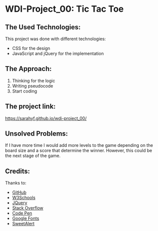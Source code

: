 # WDI-Project_00: Tic Tac Toe

## The Used Technologies:
This project was done with different technologies:
* CSS for the design
* JavaScript and jQuery for the implementation

## The Approach:
1. Thinking for the logic
2. Writing pseudocode
3. Start coding

## The project link:
https://sarahyf.github.io/wdi-project_00/

## Unsolved Problems:
If I have more time I would add more levels to the game depending on the board size and a score that determine the winner. However, this could be the next stage of the game.

## Credits:
Thanks to:
* [GitHub](https://github.com/)
* [W3Schools](https://www.w3schools.com/)
* [JQuery](https://jquery.com/)
* [Stack Overflow](https://stackoverflow.com/)
* [Code Pen](https://codepen.io/xunnn/pen/yEmMbm)
* [Google Fonts](https://fonts.google.com/)
* [SweetAlert](https://sweetalert.js.org/)
